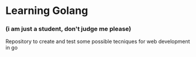# Learning Golang
### (i am just a student, don't judge me please)
Repository to create and test some possible tecniques for web development in go